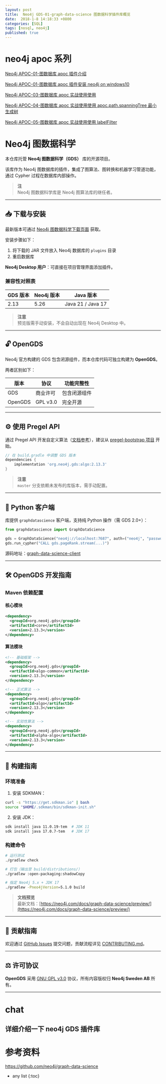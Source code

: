 ```yaml
---
layout: post
title:  Neo4j GDS-01-graph-data-science 图数据科学插件库概览
date:  2018-1-8 14:18:33 +0800
categories: [SQL]
tags: [nosql, neo4j]
published: true
---
```



# neo4j apoc 系列

[Neo4j APOC-01-图数据库 apoc 插件介绍](https://houbb.github.io/2018/01/08/neo4j-plugins-apoc-01-intro)

[Neo4j APOC-01-图数据库 apoc 插件安装 neo4j on windows10](https://houbb.github.io/2018/01/08/neo4j-plugins-apoc-02-windows10-install-plugins)

[Neo4j APOC-03-图数据库 apoc 实战使用使用](https://houbb.github.io/2018/01/08/neo4j-plugins-apoc-03-basic-usage)

[Neo4j APOC-04-图数据库 apoc 实战使用使用 apoc.path.spanningTree 最小生成树](https://houbb.github.io/2018/01/08/neo4j-plugins-apoc-04-minist-tree)

[Neo4j APOC-05-图数据库 apoc 实战使用使用 labelFilter](https://houbb.github.io/2018/01/08/neo4j-plugins-apoc-05-label-filter)

# Neo4j 图数据科学

本仓库托管 **Neo4j 图数据科学（GDS）** 库的开源项目。

该库作为 Neo4j 图数据库的插件，集成了图算法、图转换和机器学习管道功能，通过 Cypher 过程在数据库内部操作。

> **注**  
> Neo4j 图数据科学库是 Neo4j 图算法库的继任者。

---

## 📥 下载与安装

最新版本可通过 [Neo4j 图数据科学下载页面](https://neo4j.com/graph-data-science-software/) 获取。

安装步骤如下：

1. 将下载的 JAR 文件放入 Neo4j 数据库的 `plugins` 目录
2. 重启数据库

**Neo4j Desktop 用户**：可直接在项目管理界面添加插件。

### 兼容性对照表

| GDS 版本 | Neo4j 版本 | Java 版本       |
|----------|------------|-----------------|
| 2.13     | 5.26       | Java 21 / Java 17 |

> **注意**  
> 预览版需手动安装，不会自动出现在 Neo4j Desktop 中。

---

## 🔓 OpenGDS

Neo4j 官方构建的 GDS 包含闭源组件，而本仓库代码可独立构建为 **OpenGDS**。

两者区别如下：

| 版本   | 协议                  | 功能完整性       |
|--------|-----------------------|------------------|
| GDS    | 商业许可              | 包含闭源组件     |
| OpenGDS| GPL v3.0              | 完全开源         |

---

## ⚙️ 使用 Pregel API

通过 Pregel API 开发自定义算法（[文档参考](https://neo4j.com/docs/graph-data-science/current/algorithms/pregel-api/#algorithms-pregel-api-example)），建议从 [pregel-bootstrap 项目](https://github.com/neo4j/graph-data-science/tree/2.7/examples/pregel-bootstrap) 开始。

```gradle
// 在 build.gradle 中调整 GDS 版本
dependencies {
    implementation 'org.neo4j.gds:algo:2.13.3'
}
```

> **注意**  
> `master` 分支依赖未发布的库版本，需手动配置。

---

## 🐍 Python 客户端

库提供 `graphdatascience` 客户端，支持纯 Python 操作（需 GDS 2.0+）：

```python
from graphdatascience import GraphDataScience

gds = GraphDataScience("neo4j://localhost:7687", auth=("neo4j", "password"))
gds.run_cypher("CALL gds.pageRank.stream(...)")
```

源码地址：[graph-data-science-client](https://github.com/neo4j/graph-data-science-client)

---

## 🛠️ OpenGDS 开发指南

### Maven 依赖配置

#### 核心模块
```xml
<dependency>
  <groupId>org.neo4j.gds</groupId>
  <artifactId>core</artifactId>
  <version>2.13.3</version>
</dependency>
```

#### 算法模块
```xml
<!-- 基础框架 -->
<dependency>
  <groupId>org.neo4j.gds</groupId>
  <artifactId>algo-common</artifactId>
  <version>2.13.3</version>
</dependency>

<!-- 正式算法 -->
<dependency>
  <groupId>org.neo4j.gds</groupId>
  <artifactId>algo</artifactId>
  <version>2.13.3</version>
</dependency>

<!-- 实验性算法 -->
<dependency>
  <groupId>org.neo4j.gds</groupId>
  <artifactId>alpha-algo</artifactId>
  <version>2.13.3</version>
</dependency>
```

---

## 🔧 构建指南

### 环境准备

1. 安装 SDKMAN：
```bash
curl -s "https://get.sdkman.io" | bash
source "$HOME/.sdkman/bin/sdkman-init.sh"
```

2. 安装 JDK：
```bash
sdk install java 11.0.19-tem  # JDK 11
sdk install java 17.0.7-tem   # JDK 17
```

### 构建命令

```bash
# 运行测试
./gradlew check

# 打包（输出至 build/distributions/）
./gradlew :open-packaging:shadowCopy

# 指定 Neo4j 5.x + JDK 17
./gradlew -Pneo4jVersion=5.1.0 build
```

> **文档预览**  
> 最新文档：[https://neo4j.com/docs/graph-data-science/preview/](https://neo4j.com/docs/graph-data-science/preview/)

---

## 🤝 贡献指南

欢迎通过 [GitHub Issues](https://github.com/neo4j/graph-data-science/issues) 提交问题，贡献流程详见 [CONTRIBUTING.md](CONTRIBUTING.md)。

---

## ⚖️ 许可协议

**OpenGDS** 采用 [GNU GPL v3.0](https://www.gnu.org/licenses/gpl-3.0.html) 协议，所有内容版权归 **Neo4j Sweden AB** 所有。


--------------- 

# chat

## 详细介绍一下 neo4j GDS 插件库



# 参考资料

https://github.com/neo4j/graph-data-science


* any list
{:toc}



